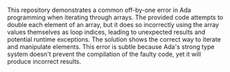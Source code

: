 This repository demonstrates a common off-by-one error in Ada programming when iterating through arrays.  The provided code attempts to double each element of an array, but it does so incorrectly using the array values themselves as loop indices, leading to unexpected results and potential runtime exceptions. The solution shows the correct way to iterate and manipulate elements.  This error is subtle because Ada's strong type system doesn't prevent the compilation of the faulty code, yet it will produce incorrect results.